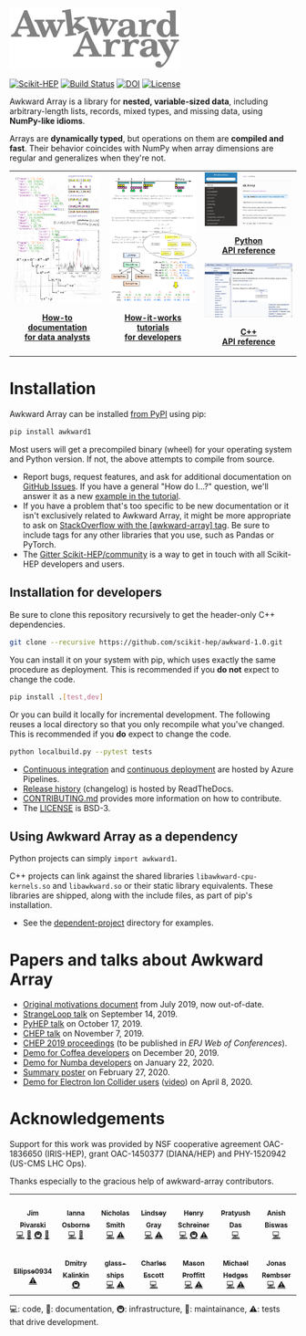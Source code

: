 <img src="docs-img/logo/logo-300px.png">

[![Scikit-HEP](https://scikit-hep.org/assets/images/Scikit--HEP-Project-blue.svg)](https://scikit-hep.org/)
[![Build Status](https://dev.azure.com/jpivarski/Scikit-HEP/_apis/build/status/buildtest-awkward?branchName=master)](https://dev.azure.com/jpivarski/Scikit-HEP/_build/latest?definitionId=3&branchName=master)
[![DOI](https://zenodo.org/badge/137079949.svg)](https://zenodo.org/badge/latestdoi/137079949)
[![License](https://img.shields.io/badge/License-BSD%203--Clause-blue.svg)](https://opensource.org/licenses/BSD-3-Clause)

Awkward Array is a library for **nested, variable-sized data**, including arbitrary-length lists, records, mixed types, and missing data, using **NumPy-like idioms**.

Arrays are **dynamically typed**, but operations on them are **compiled and fast**. Their behavior coincides with NumPy when array dimensions are regular and generalizes when they're not.

<table>
  <tr>
    <td width="33%" valign="top">
      <a href="https://awkward-array.org/how-to.html">
        <img src="docs-img/panel-data-analysts.png" width="268">
      </a>
      <p align="center"><b>
        <a href="https://awkward-array.org/how-to.html">
        How-to documentation<br>for data analysts
        </a>
      </b></p>
    </td>
    <td width="33%" valign="top">
      <a href="https://awkward-array.org/how-it-works.html">
        <img src="docs-img/panel-developers.png" width="268">
      </a>
      <p align="center"><b>
        <a href="https://awkward-array.org/how-it-works.html">
        How-it-works tutorials<br>for developers
        </a>
      </b></p>
    </td>
    <td width="33%" valign="top">
      <a href="https://awkward-array.readthedocs.io/en/latest/index.html">
        <img src="docs-img/panel-sphinx.png" width="268">
      </a>
      <p align="center"><b>
        <a href="https://awkward-array.readthedocs.io/en/latest/index.html">
        Python<br>API reference
        </a>
      </b></p>
      <a href="https://awkward-array.readthedocs.io/en/latest/_static/index.html">
        <img src="docs-img/panel-doxygen.png" width="268">
      </a>
      <p align="center"><b>
        <a href="https://awkward-array.readthedocs.io/en/latest/_static/index.html">
        C++<br>API reference
        </a>
      </b></p>
    </td>
  </tr>
</table>

# Installation

Awkward Array can be installed [from PyPI](https://pypi.org/project/awkward1/) using pip:

```bash
pip install awkward1
```

Most users will get a precompiled binary (wheel) for your operating system and Python version. If not, the above attempts to compile from source.

   * Report bugs, request features, and ask for additional documentation on [GitHub Issues](https://github.com/scikit-hep/awkward-1.0/issues). If you have a general "How do I…?" question, we'll answer it as a new [example in the tutorial](https://awkward-array.org/how-to.html).
   * If you have a problem that's too specific to be new documentation or it isn't exclusively related to Awkward Array, it might be more appropriate to ask on [StackOverflow with the [awkward-array] tag](https://stackoverflow.com/questions/tagged/awkward-array). Be sure to include tags for any other libraries that you use, such as Pandas or PyTorch.
   * The [Gitter Scikit-HEP/community](https://gitter.im/Scikit-HEP/community) is a way to get in touch with all Scikit-HEP developers and users.

## Installation for developers

Be sure to clone this repository recursively to get the header-only C++ dependencies.

```bash
git clone --recursive https://github.com/scikit-hep/awkward-1.0.git
```

You can install it on your system with pip, which uses exactly the same procedure as deployment. This is recommended if you **do not** expect to change the code.

```bash
pip install .[test,dev]
```

Or you can build it locally for incremental development. The following reuses a local directory so that you only recompile what you've changed. This is recommended if you **do** expect to change the code.

```bash
python localbuild.py --pytest tests
```

   * [Continuous integration](https://dev.azure.com/jpivarski/Scikit-HEP/_build?definitionId=3&_a=summary) and [continuous deployment](https://dev.azure.com/jpivarski/Scikit-HEP/_build?definitionId=4&_a=summary) are hosted by Azure Pipelines.
   * [Release history](https://awkward-array.readthedocs.io/en/latest/_auto/changelog.html) (changelog) is hosted by ReadTheDocs.
   * [CONTRIBUTING.md](CONTRIBUTING.md) provides more information on how to contribute.
   * The [LICENSE](https://github.com/scikit-hep/awkward-1.0/blob/master/LICENSE) is BSD-3.

## Using Awkward Array as a dependency

Python projects can simply `import awkward1`.

C++ projects can link against the shared libraries `libawkward-cpu-kernels.so` and `libawkward.so` or their static library equivalents. These libraries are shipped, along with the include files, as part of pip's installation.

   * See the [dependent-project](https://github.com/scikit-hep/awkward-1.0/tree/master/dependent-project) directory for examples.

# Papers and talks about Awkward Array

   * [Original motivations document](https://docs.google.com/document/d/1lj8ARTKV1_hqGTh0W_f01S6SsmpzZAXz9qqqWnEB3j4/edit?usp=sharing) from July 2019, now out-of-date.
   * [StrangeLoop talk](https://youtu.be/2NxWpU7NArk) on September 14, 2019.
   * [PyHEP talk](https://indico.cern.ch/event/833895/contributions/3577882) on October 17, 2019.
   * [CHEP talk](https://indico.cern.ch/event/773049/contributions/3473258) on November 7, 2019.
   * [CHEP 2019 proceedings](https://arxiv.org/abs/2001.06307) (to be published in _EPJ Web of Conferences_).
   * [Demo for Coffea developers](https://github.com/scikit-hep/awkward-1.0/blob/master/docs-demo-notebooks/2019-12-20-coffea-demo.ipynb) on December 20, 2019.
   * [Demo for Numba developers](https://github.com/scikit-hep/awkward-1.0/blob/master/docs-demo-notebooks/2020-01-22-numba-demo-EVALUATED.ipynb) on January 22, 2020.
   * [Summary poster](https://github.com/jpivarski/2020-02-27-irishep-poster/blob/master/pivarski-irishep-poster.pdf) on February 27, 2020.
   * [Demo for Electron Ion Collider users](https://github.com/jpivarski/2020-04-08-eic-jlab#readme) ([video](https://www.youtube.com/watch?v=FoxNS6nlbD0)) on April 8, 2020.

# Acknowledgements

Support for this work was provided by NSF cooperative agreement OAC-1836650 (IRIS-HEP), grant OAC-1450377 (DIANA/HEP) and PHY-1520942 (US-CMS LHC Ops).

Thanks especially to the gracious help of awkward-array contributors.

<!-- ALL-CONTRIBUTORS-LIST:START - Do not remove or modify this section -->
<!-- prettier-ignore-start -->
<!-- markdownlint-disable -->
<table>
  <tr>
    <td align="center"><a href="https://github.com/jpivarski"><img src="https://avatars0.githubusercontent.com/u/1852447?v=4" width="100px;" alt=""/><br /><sub><b>Jim Pivarski</b></sub></a><br /><a href="https://github.com/scikit-hep/awkward-1.0/commits?author=jpivarski" title="Code">💻</a> <a href="https://github.com/scikit-hep/awkward-1.0/commits?author=jpivarski" title="Documentation">📖</a> <a href="#infra-jpivarski" title="Infrastructure (Hosting, Build-Tools, etc)">🚇</a> <a href="#maintenance-jpivarski" title="Maintenance">🚧</a></td>
    <td align="center"><a href="https://github.com/ianna"><img src="https://avatars0.githubusercontent.com/u/1390682?v=4" width="100px;" alt=""/><br /><sub><b>Ianna Osborne</b></sub></a><br /><a href="https://github.com/scikit-hep/awkward-1.0/commits?author=ianna" title="Code">💻</a> <a href="#maintenance-ianna" title="Maintenance">🚧</a></td>
    <td align="center"><a href="https://github.com/nsmith-"><img src="https://avatars2.githubusercontent.com/u/6587412?v=4" width="100px;" alt=""/><br /><sub><b>Nicholas Smith</b></sub></a><br /><a href="https://github.com/scikit-hep/awkward-1.0/commits?author=nsmith-" title="Code">💻</a> <a href="https://github.com/scikit-hep/awkward-1.0/commits?author=nsmith-" title="Tests">⚠️</a></td>
    <td align="center"><a href="https://github.com/lgray"><img src="https://avatars0.githubusercontent.com/u/1068089?v=4" width="100px;" alt=""/><br /><sub><b>Lindsey Gray</b></sub></a><br /><a href="https://github.com/scikit-hep/awkward-1.0/commits?author=lgray" title="Code">💻</a> <a href="https://github.com/scikit-hep/awkward-1.0/commits?author=lgray" title="Tests">⚠️</a></td>
    <td align="center"><a href="http://iscinumpy.gitlab.io"><img src="https://avatars1.githubusercontent.com/u/4616906?v=4" width="100px;" alt=""/><br /><sub><b>Henry Schreiner</b></sub></a><br /><a href="https://github.com/scikit-hep/awkward-1.0/commits?author=henryiii" title="Code">💻</a> <a href="#infra-henryiii" title="Infrastructure (Hosting, Build-Tools, etc)">🚇</a> <a href="https://github.com/scikit-hep/awkward-1.0/commits?author=henryiii" title="Tests">⚠️</a></td>
    <td align="center"><a href="https://github.com/reikdas"><img src="https://avatars0.githubusercontent.com/u/11775615?v=4" width="100px;" alt=""/><br /><sub><b>Pratyush Das</b></sub></a><br /><a href="https://github.com/scikit-hep/awkward-1.0/commits?author=reikdas" title="Code">💻</a></td>
    <td align="center"><a href="https://github.com/trickarcher"><img src="https://avatars3.githubusercontent.com/u/39878675?v=4" width="100px;" alt=""/><br /><sub><b>Anish Biswas</b></sub></a><br /><a href="https://github.com/scikit-hep/awkward-1.0/commits?author=trickarcher" title="Code">💻</a></td>
  </tr>
  <tr>
    <td align="center"><a href="https://github.com/Ellipse0934"><img src="https://avatars3.githubusercontent.com/u/7466364?v=4" width="100px;" alt=""/><br /><sub><b>Ellipse0934</b></sub></a><br /><a href="https://github.com/scikit-hep/awkward-1.0/commits?author=Ellipse0934" title="Tests">⚠️</a></td>
    <td align="center"><a href="https://gitlab.com/veprbl"><img src="https://avatars1.githubusercontent.com/u/245573?v=4" width="100px;" alt=""/><br /><sub><b>Dmitry Kalinkin</b></sub></a><br /><a href="#infra-veprbl" title="Infrastructure (Hosting, Build-Tools, etc)">🚇</a></td>
    <td align="center"><a href="https://github.com/glass-ships"><img src="https://avatars2.githubusercontent.com/u/26975530?v=4" width="100px;" alt=""/><br /><sub><b>glass-ships</b></sub></a><br /><a href="https://github.com/scikit-hep/awkward-1.0/commits?author=glass-ships" title="Code">💻</a> <a href="https://github.com/scikit-hep/awkward-1.0/commits?author=glass-ships" title="Tests">⚠️</a></td>
    <td align="center"><a href="https://www.linkedin.com/in/charles-c-escott/"><img src="https://avatars3.githubusercontent.com/u/48469669?v=4" width="100px;" alt=""/><br /><sub><b>Charles Escott</b></sub></a><br /><a href="https://github.com/scikit-hep/awkward-1.0/commits?author=EscottC" title="Code">💻</a></td>
    <td align="center"><a href="https://github.com/masonproffitt"><img src="https://avatars3.githubusercontent.com/u/32773304?v=4" width="100px;" alt=""/><br /><sub><b>Mason Proffitt</b></sub></a><br /><a href="https://github.com/scikit-hep/awkward-1.0/commits?author=masonproffitt" title="Code">💻</a> <a href="https://github.com/scikit-hep/awkward-1.0/commits?author=masonproffitt" title="Tests">⚠️</a></td>
    <td align="center"><a href="https://github.com/mhedges"><img src="https://avatars3.githubusercontent.com/u/18672512?v=4" width="100px;" alt=""/><br /><sub><b>Michael Hedges</b></sub></a><br /><a href="https://github.com/scikit-hep/awkward-1.0/commits?author=mhedges" title="Code">💻</a> <a href="https://github.com/scikit-hep/awkward-1.0/commits?author=mhedges" title="Tests">⚠️</a></td>
    <td align="center"><a href="https://github.com/guitargeek"><img src="https://avatars2.githubusercontent.com/u/6578603?v=4" width="100px;" alt=""/><br /><sub><b>Jonas Rembser</b></sub></a><br /><a href="https://github.com/scikit-hep/awkward-1.0/commits?author=guitargeek" title="Code">💻</a> <a href="https://github.com/scikit-hep/awkward-1.0/commits?author=guitargeek" title="Tests">⚠️</a></td>
  </tr>
</table>

<!-- markdownlint-enable -->
<!-- prettier-ignore-end -->
<!-- ALL-CONTRIBUTORS-LIST:END -->

💻: code, 📖: documentation, 🚇: infrastructure, 🚧: maintainance, ⚠: tests that drive development.
